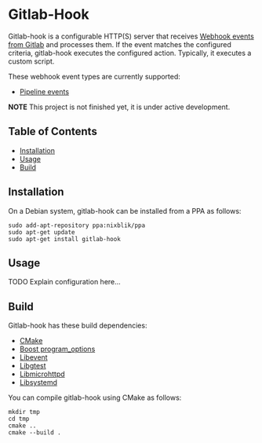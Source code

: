# Gitlab-Hook

Gitlab-hook is a configurable HTTP(S) server that receives
[Webhook events from Gitlab](https://docs.gitlab.com/ee/user/project/integrations/webhook_events.html)
and processes them. If the event matches the configured criteria, gitlab-hook
executes the configured action. Typically, it executes a custom script.

These webhook event types are currently supported:

- [Pipeline events](https://docs.gitlab.com/ee/user/project/integrations/webhook_events.html#pipeline-events)

**NOTE** This project is not finished yet, it is under active development.



## Table of Contents

- [Installation](#installation)
- [Usage](#usage)
- [Build](#build)



## Installation

On a Debian system, gitlab-hook can be installed from a PPA as follows:

    sudo add-apt-repository ppa:nixblik/ppa
    sudo apt-get update
    sudo apt-get install gitlab-hook



## Usage

TODO Explain configuration here...



## Build

Gitlab-hook has these build dependencies:

- [CMake](https://cmake.org/)
- [Boost program_options](https://www.boost.org/doc/libs/1_85_0/doc/html/program_options.html)
- [Libevent](https://libevent.org/)
- [Libgtest](https://google.github.io/googletest/)
- [Libmicrohttpd](https://www.gnu.org/software/libmicrohttpd/)
- [Libsystemd](https://github.com/systemd/systemd)

You can compile gitlab-hook using CMake as follows:

    mkdir tmp
    cd tmp
    cmake ..
    cmake --build .
